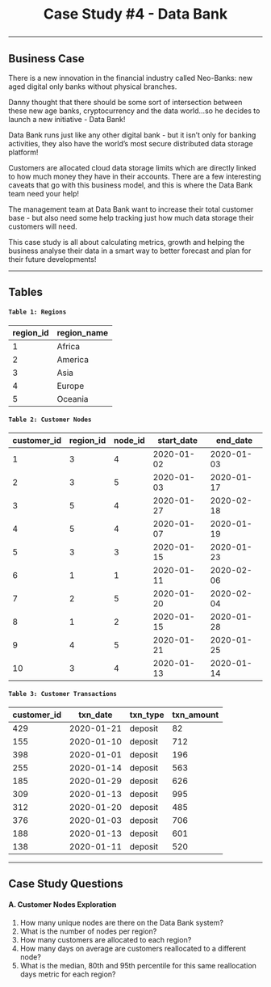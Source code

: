 # <p align="center" style="margin-top: 0px;">Case Study #4 - Data Bank
  
  ***

## Business Case
  
 There is a new innovation in the financial industry called Neo-Banks: new aged digital only banks without physical branches.

Danny thought that there should be some sort of intersection between these new age banks, cryptocurrency and the data world…so he decides to launch a new initiative - Data Bank!

Data Bank runs just like any other digital bank - but it isn’t only for banking activities, they also have the world’s most secure distributed data storage platform!

Customers are allocated cloud data storage limits which are directly linked to how much money they have in their accounts. There are a few interesting caveats that go with this business model, and this is where the Data Bank team need your help!

The management team at Data Bank want to increase their total customer base - but also need some help tracking just how much data storage their customers will need.

This case study is all about calculating metrics, growth and helping the business analyse their data in a smart way to better forecast and plan for their future developments!

  ***
  
  
  ## Tables
  

 #### ``Table 1: Regions``
  
 region_id	| region_name
  -- | --
1	| Africa
2	| America
3	| Asia
4	| Europe
5	| Oceania
  

#### ``Table 2: Customer Nodes``
  

  
customer_id	| region_id	| node_id	| start_date | end_date
  -- | -- | -- | -- | --
1	| 3	| 4	| 2020-01-02	| 2020-01-03
2	| 3	| 5	| 2020-01-03	| 2020-01-17
3	| 5	| 4	| 2020-01-27	| 2020-02-18
4	| 5	| 4	| 2020-01-07	| 2020-01-19
5	| 3	| 3	| 2020-01-15	| 2020-01-23
6	| 1	| 1	| 2020-01-11	| 2020-02-06
7	| 2	| 5	| 2020-01-20	| 2020-02-04
8	| 1	| 2	| 2020-01-15	| 2020-01-28
9	| 4	| 5	| 2020-01-21	| 2020-01-25
10	| 3	| 4	| 2020-01-13	| 2020-01-14
  
  

  
#### ``Table 3: Customer Transactions``

customer_id | txn_date | txn_type | txn_amount
 -- | -- | -- | --
429 | 2020-01-21 | deposit | 82
155	| 2020-01-10 | deposit | 712
398	| 2020-01-01 | deposit | 196
255	| 2020-01-14 | deposit | 563
185	| 2020-01-29 | deposit | 626
309	| 2020-01-13 | deposit | 995
312	| 2020-01-20 | deposit | 485
376	| 2020-01-03 | deposit | 706
188	| 2020-01-13 | deposit | 601
138	| 2020-01-11 | deposit | 520 
  

***
  
## Case Study Questions
 #### A. Customer Nodes Exploration
1. How many unique nodes are there on the Data Bank system?
2. What is the number of nodes per region?
3. How many customers are allocated to each region?
4. How many days on average are customers reallocated to a different node?
5. What is the median, 80th and 95th percentile for this same reallocation days metric for each region?
